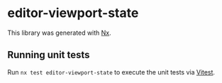 # editor-viewport-state

This library was generated with [Nx](https://nx.dev).

## Running unit tests

Run `nx test editor-viewport-state` to execute the unit tests via [Vitest](https://vitest.dev/).
